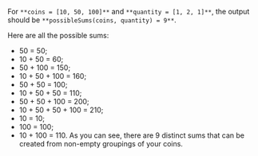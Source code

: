 For `**coins = [10, 50, 100]**` and `**quantity = [1, 2, 1]**`, the output should be
`**possibleSums(coins, quantity) = 9**`.

Here are all the possible sums:

- 50 = 50;
- 10 + 50 = 60;
- 50 + 100 = 150;
- 10 + 50 + 100 = 160;
- 50 + 50 = 100;
- 10 + 50 + 50 = 110;
- 50 + 50 + 100 = 200;
- 10 + 50 + 50 + 100 = 210;
- 10 = 10;
- 100 = 100;
- 10 + 100 = 110.
As you can see, there are 9 distinct sums that can be created from non-empty groupings of your coins.
